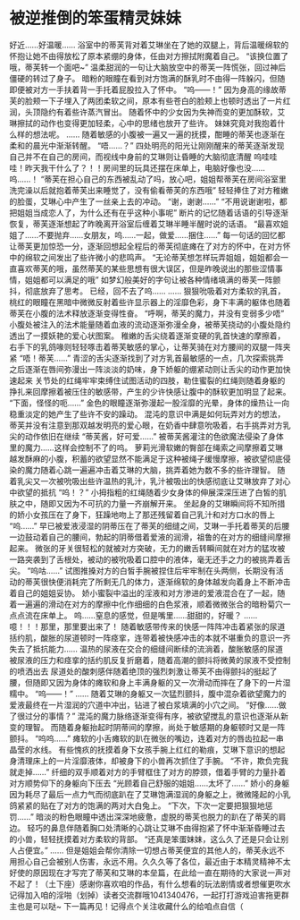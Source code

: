 # 被逆推倒的笨蛋精灵妹妹

好近……好温暖……
浴室中的蒂芙背对着艾琳坐在了她的双腿上，背后温暖绵软的怀抱让她不由得放松了原本紧绷的身体，任由对方擦拭附魔着自己。
“该换位置了哦，蒂芙转一个面吧~”
温柔甜润的一句让大脑放空中的蒂芙一阵慌张，回过神后僵硬的转过了身子。
暗粉的眼瞳在看到对方饱满的酥乳时不由得一阵躲闪，但随即便被对方一手扶着背一手托着屁股拉入了怀中。
“呜——！”
因为身高的缘故蒂芙的脸颊一下子埋入了两团柔软之间，原本有些苍白的脸颊上也顿时透出了一片红润，头顶隐约有着些许蒸汽冒出。
随着怀中的少女因为失神而变的更加酥软，艾琳擦拭的动作也变得更加轻柔，心中的思绪也放开了些许。
妹妹究竟对我抱着什么样的想法呢。
……
随着敏感的小腹被一遍又一遍的抚摸，酣睡的蒂芙也逐渐在柔和的晨光中渐渐转醒。
“唔……？”
四处明亮的阳光让刚刚醒来的蒂芙逐渐发现自己并不在自己的房间，而视线中身前的艾琳则让昏睡的大脑彻底清醒
呜哇哇哇！昨天我干什么了？！！房间里的玩具还摆在床单上，电脑好像也没……呜……！
“蒂芙在担心自己的东西被乱动了吗，放心吧，姐姐帮蒂芙在房间浴室里洗完澡以后就抱着蒂芙出来睡觉了，没有偷看蒂芙的东西哦”
轻轻捧住了对方稚嫩的脸蛋，艾琳心中产生了一丝亲上去的冲动。
“谢，谢谢……”
“不用说谢谢啦，都把姐姐当成恋人了，为什么还有在乎这种小事呢”
断片的记忆随着话语的引导逐渐恢复，蒂芙逐渐想起了昨晚离开浴室后缠着艾琳半睡半醒时说的话语。
“最喜欢姐姐了……不要抛弃……女朋友，呜……一起，做爱……捆住……”
每一句话的回忆都让蒂芙更加惊恐一分，逐渐回想起全程后的蒂芙彻底瘫在了对方的怀中，在对方怀中的绵软之间发出了些许微小的悲鸣声。
“无论蒂芙想怎样玩弄姐姐，姐姐都会一直喜欢蒂芙的哦，虽然蒂芙的某些思想有很大误区，但是昨晚说出的那些涩情事情，姐姐都可以满足的哦”
如梦幻般美好的字句让被各种情绪填满的蒂芙一阵颤抖，彻底放弃了思考。
已经，回不去了呜……
……
狠狠吮吸着对方柔软的乳首，桃红的眼瞳在黑暗中微微反射着些许显示器上的淫靡色彩，身下丰满的躯体也随着蒂芙在小腹的法术释放逐渐变得性奋。
“呼啊，蒂芙的魔力，并没有变弱多少唔”
小腹处被注入的法术能量随着血液的流动逐渐弥漫全身，被蒂芙挠动的小腹处隐约透出了一摸妖艳的爱心状图案。
稚嫩的舌尖绕着逐渐变硬的乳首快速的摩擦着，右手下的乳鸽喙则轻轻啄击着蒂芙敏感的掌心，让蒂芙骑在对方腰间的双腿一阵夹紧
“唔！蒂芙……”
青涩的舌尖逐渐找到了对方乳首最敏感的一点，几次探索挑弄之后逐渐在唇间弥漫出一阵淡淡的奶味，身下娇躯的绷紧动则让舌尖的动作更加快速起来
关节处的红绳牢牢束缚住试图活动的四肢，勒住蜜裂的红绳则随着身躯的挣扎来回摩擦着被压住的敏感带，产生的少许快感让腹中的酥软更加明显了起来。
“下面，怪怪的呃……”
金色的眼瞳逐渐弥漫起一股淫靡的光晕，身体的燥热让一向稳重淡定的她产生了些许不安的躁动。
混沌的意识中满是如何玩弄对方的想法，蒂芙并没有注意到那双越发明亮的爱心眼，在奶香中肆意吮吸着，右手挑弄对方乳尖的动作依旧在继续
“蒂芙酱，好可爱……”
被蒂芙酱灌注的色欲魔法侵染了身体里的魔力……这样会控制不了的呜。
萝莉光滑软嫩的臀部在绳索之间摩擦着艾琳越发酥麻的小腹，积蓄的欲望显然不能满足于这种被绳子缓慢摩擦，被欲望彻底侵染的魔力随着心跳一遍遍冲击着艾琳的大脑，挑弄着她为数不多的些许理智。
随着乳尖又一次被吮吸出些许温热的乳汁，乳汁被吸出的快感彻底让艾琳放弃了对心中欲望的抵抗
“呜！？”
小拇指粗的红绳随着少女身体的伸展深深压进了白皙的肌肤之中，随即又因为不可抗的力量一齐崩解开来。
坐起身的艾琳瞬间将不知所措的娇小女孩压在了身下，狂躁地吻上了那还残留着自己乳汁和对方口水的唇上
“呜……”
早已被爱液浸湿的阴蒂压在了蒂芙的细缝之间，艾琳一手托着蒂芙的后腰一边鼓动着自己的腰间，勃起的阴蒂借着爱液的润滑，祖鲁的在对方的细缝间摩擦起来。
微张的牙关很轻松的就被对方突破，无力的嫩舌转瞬间就在对方的猛攻被一路突袭到了舌根处，被动的被吮吸着口腔中的液体，毫无还手之力的被挑弄着舌尖。
“呜咕……”
试图推搡对方的白皙手腕被捏住后牢牢制在头两侧，长期没有活动的蒂芙很快便消耗完了所剩无几的体力，逐渐绵软的身体越发向着身上不断冲击着自己的姐姐妥协。
娇小蜜裂中溢出的淫液和对方渗进的爱液混合在了一起，随着一遍遍的滑动在对方的摩擦中化作细细的白色浆液，顺着微微张合的暗粉菊穴一点点流在床单上。
呜……窒息的感觉，但是嘴里……甜甜的，好暖？
……
噫！！！那里，那里要出来了！
随着敏感带传来的快感一阵阵冲击着紧张的尿道括约肌，酸胀的尿道顿时一阵痉挛，连带着被快感冲击的本就不堪重负的意识一齐失去了抵抗能力……
温热的尿液在交合的细缝间断续的流淌着，酸胀敏感的尿道被尿液的压力和痉挛的括约肌反复折磨着，随着高潮的颤抖将微黄的尿液不受控制的喷洒出去
尿道处的酸刺感伴随着绝顶的强烈刺激让蒂芙不由得颤抖的挺起了腰，但随即又因为身体的瘫软和身上丰满身躯的又一次滑动而摔在了身下的一片湿糯中。
“呜——！”
……
随着艾琳的身躯又一次猛烈颤抖，腹中混杂着欲望魔力的爱液最终在一片湿润的穴道中冲出，钻进了被白浆填满的小穴之间。
“好像……做了很过分的事情？”
混沌的魔力脉络逐渐变得有序，被欲望搅乱的意识也逐渐从新变的理智。
而随着身躯抬起时阴蒂间的摩擦，尚处于敏感期的身躯顿时又是一阵颤抖。
“呜呜……”
瘫软的小舌瘫软的趴在微张的嘴边，连着对方的唇齿拉起一串晶莹的水线。
有些愧疚的抚摸着身下女孩手腕上红红的勒痕，艾琳下意识的想起身清理床上的一片淫靡液体，却被身下的小兽再次抓住了手腕。
“不许，欺负完我就走掉……”
纤细的双手顺着对方的手臂框住了对方的脖颈，借着手臂的力量扑着对方顺势仰下的身躯向下压去
“光顾着自己舒服的姐姐……太坏了……”
娇小的身躯因为耗尽了最后一点力气而彻底趴在了艾琳饱满湿润的身躯之上，微微隆起的小乳鸽紧紧的贴在了对方的饱满的两对大白兔上。
“下次，下次一定要把狠狠地惩罚……”
暗淡的粉色眼瞳中透出深深地疲惫，虚脱的蒂芙也脱力的趴在了蒂芙的肩边。
轻巧的鼻息伴随着胸口处清晰的心跳让艾琳不由得抱紧了怀中渐渐昏睡过去的小兽，轻轻抚摸着对方柔软的背部。
“还真是笨蛋妹妹，这么久了还是只会让别人占便宜。”
……
但是姐姐会帮你清除一切想占蒂芙便宜的其他人的，蒂芙永远不用担心自己会被别人伤害，永远不用。久久久等了各位，最近由于本精灵精神不太好使的原因现在才写完了蒂芙和艾琳的本垒篇，在此给一直在期待的大家说一声对不起了！（土下座）感谢你喜欢咱的作品，有什么想看的玩法剧情或者想催更吹水记得加入咱的淫啪（划掉）读者交流群哦1041340476，一起打打游戏迫害拖更群主也是可以哒~
下一篇再见！记得点个关注收藏什么的给咱点自信（

